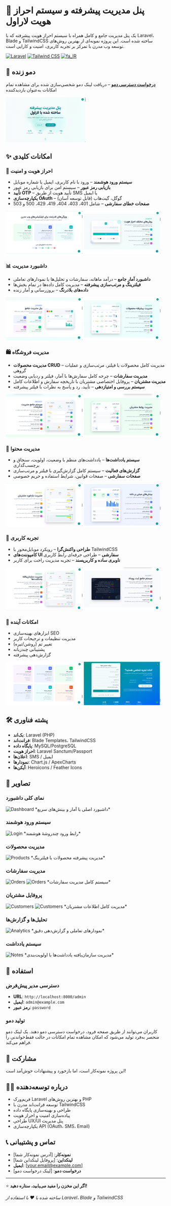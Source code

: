 # 🔐 پنل مدیریت پیشرفته و سیستم احراز هویت لاراول

یک پنل مدیریت جامع و کامل همراه با سیستم احراز هویت پیشرفته که با Laravel، Blade و TailwindCSS ساخته شده است. این پروژه نمونه‌ای از بهترین روش‌های توسعه وب مدرن با تمرکز بر تجربه کاربری، امنیت و کارایی است.

[![Laravel](https://img.shields.io/badge/Laravel-FF2D20?style=for-the-badge&logo=laravel&logoColor=white)](https://laravel.com)
[![Tailwind CSS](https://img.shields.io/badge/TailwindCSS-06B6D4?style=for-the-badge&logo=tailwind-css&logoColor=white)](https://tailwindcss.com)
[![fa_IR](https://img.shields.io/badge/lang-fa__IR-1E90FF?style=for-the-badge&logo=googletranslate&logoColor=white)](README.fa.md)

## 🚀 دمو زنده

**[درخواست دسترسی دمو](YOUR_DEMO_REQUEST_LINK)** – دریافت لینک دمو شخصی‌سازی شده برای مشاهده تمام امکانات به‌عنوان بازدیدکننده  

<img src="fa/01.png" alt="hero" width="50%" />

## ✨ امکانات کلیدی

### 🔑 احراز هویت و امنیت
- **سیستم ورود هوشمند** – ورود با نام کاربری، ایمیل یا شماره موبایل  
- **بازیابی رمز عبور** – سیستم امن برای بازیابی رمز عبور  
- **تأیید OTP** – تأیید هویت از طریق SMS یا ایمیل  
- **یکپارچه‌سازی OAuth** – گوگل، گیت‌هاب (قابل توسعه آسان)  
- **صفحات خطای سفارشی** – شامل 401، 403، 404، 419، 429، 500 و 503  

<div>
  <img src="fa/02.png" alt="features" width="48%" />
  <img src="fa/03.png" alt="auth" width="48%" />
</div>

### 📊 داشبورد مدیریت
- **داشبورد آمار جامع** – درآمد ماهانه، سفارشات و تحلیل‌ها با نمودارهای تعاملی  
- **فیلترینگ و مرتب‌سازی پیشرفته** – مدیریت کامل داده‌ها در تمام بخش‌ها  
- **داده‌های بلادرنگ** – بروزرسانی و آمار زنده  

<div>
  <img src="fa/04.png" alt="admin" width="48%" />
  <img src="fa/05.png" alt="product" width="48%" />
</div>

### 🛍️ مدیریت فروشگاه
- **مدیریت محصولات CRUD** – مدیریت کامل محصولات با فیلتر، مرتب‌سازی و عملیات گروهی  
- **مدیریت سفارشات** – چرخه کامل سفارش‌ها با آمار، فیلتر و ردیابی وضعیت  
- **مدیریت مشتریان** – پروفایل اختصاصی مشتریان با تاریخچه سفارش و اطلاعات کامل  
- **سیستم بررسی و امتیازدهی** – تأیید، رد و پاسخ به نظرات با فیلتر پیشرفته  

<div>
  <img src="fa/06.png" alt="order" width="48%" />
  <img src="fa/07.png" alt="review" width="48%" />
</div>

### 📝 مدیریت محتوا
- **سیستم یادداشت‌ها** – یادداشت‌های منظم با وضعیت، اولویت، سنجاق و برچسب‌گذاری  
- **گزارش‌های فعالیت** – سیستم کامل گزارش‌گیری با فیلتر و مرتب‌سازی  
- **صفحات سفارشی** – صفحات قوانین، شرایط استفاده و حریم خصوصی  

<div>
  <img src="fa/08.png" alt="feedback" width="48%" />
  <img src="fa/09.png" alt="insight" width="48%" />
</div>

### 🎨 تجربه کاربری
- **طراحی واکنش‌گرا** – رویکرد موبایل‌محور با TailwindCSS  
- **کامپوننت‌های UI سفارشی** – طراحی حرفه‌ای رابط کاربری  
- **ناوبری ساده و کاربرپسند** – تجربه مدیریت راحت برای کاربر  

<div>
  <img src="fa/10.png" alt="note" width="48%" />
  <img src="fa/11.png" alt="log" width="48%" />
</div>

### 🔮 امکانات آینده
- ابزارهای بهینه‌سازی SEO  
- مدیریت تنظیمات و ترجیحات کاربر  
- تغییر تم (روشن/تیره)  
- پشتیبانی چندزبانه  
- گزارش‌دهی پیشرفته  

<div>
  <img src="fa/12.png" alt="coming" width="48%" />
  <img src="fa/13.png" alt="demo" width="48%" />
</div>

## 🛠️ پشته فناوری
- **بک‌اند**: Laravel (PHP)  
- **فرانت‌اند**: Blade Templates، TailwindCSS  
- **پایگاه داده**: MySQL/PostgreSQL  
- **احراز هویت**: Laravel Sanctum/Passport  
- **اعلان‌ها**: SMS / ایمیل  
- **نمودارها**: Chart.js / ApexCharts  
- **آیکن‌ها**: Heroicons / Feather Icons  

## 📸 تصاویر

### نمای کلی داشبورد
<img src="fa/dashboard.png" alt="Dashboard" width="48%" />
*داشبورد اصلی با آمار و بینش‌های سریع*

### سیستم ورود هوشمند
<img src="fa/login.png" alt="Login" width="48%" />
*رابط ورود چندروشۀ هوشمند*

### مدیریت محصولات
<img src="fa/products.png" alt="Products" width="48%" />
*مدیریت پیشرفته محصولات با فیلترینگ*

### مدیریت سفارشات
<img src="fa/orders1.png" alt="Orders" width="48%" />
<img src="fa/orders2.png" alt="Orders" width="48%" />
*سیستم کامل مدیریت سفارشات*

### پروفایل مشتریان
<img src="fa/customers1.png" alt="Customers" width="48%" />
<img src="fa/customers2.png" alt="Customers" width="48%" />
*مدیریت کامل اطلاعات مشتریان*

### تحلیل‌ها و گزارش‌ها
<img src="fa/analytics.png" alt="Analytics" width="48%" />
*نمودارهای تعاملی و گزارش‌دهی دقیق*

### سیستم یادداشت
<img src="fa/notes.png" alt="Notes" width="48%" />
*مدیریت سازمان‌یافته یادداشت‌ها با اولویت‌بندی*

## 🎯 استفاده

### دسترسی مدیر پیش‌فرض
- **URL**: `http://localhost:8000/admin`  
- **ایمیل**: `admin@example.com`  
- **رمز عبور**: `password`  

### تولید دمو
کاربران می‌توانند از طریق صفحه فرود، درخواست دسترسی دمو دهند. یک لینک دمو منحصر به‌فرد تولید می‌شود که امکان مشاهده تمام امکانات در حالت فقط‌خواندنی را فراهم می‌کند.

## 🤝 مشارکت
این پروژه نمونه‌کار است، اما بازخورد و پیشنهادات خوش‌آمد است!  

## 👨‍💻 درباره توسعه‌دهنده
- فریم‌ورک Laravel و بهترین روش‌های PHP  
- توسعه فرانت‌اند مدرن با TailwindCSS  
- طراحی و بهینه‌سازی پایگاه داده  
- پیاده‌سازی امنیت و احراز هویت  
- طراحی UX/UI پنل مدیریت  
- یکپارچه‌سازی API (OAuth، SMS، Email)  

## 📞 تماس و پشتیبانی
- **نمونه‌کار**: [آدرس نمونه‌کار شما]  
- **لینکداین**: [پروفایل لینکداین شما]  
- **ایمیل**: [your.email@example.com]  
- **درخواست دمو**: [لینک درخواست دمو]  

---

⭐ **اگر این مخزن را مفید می‌یابید، ستاره دهید!**  

*ساخته شده با ❤️ با استفاده از Laravel، Blade و TailwindCSS*
